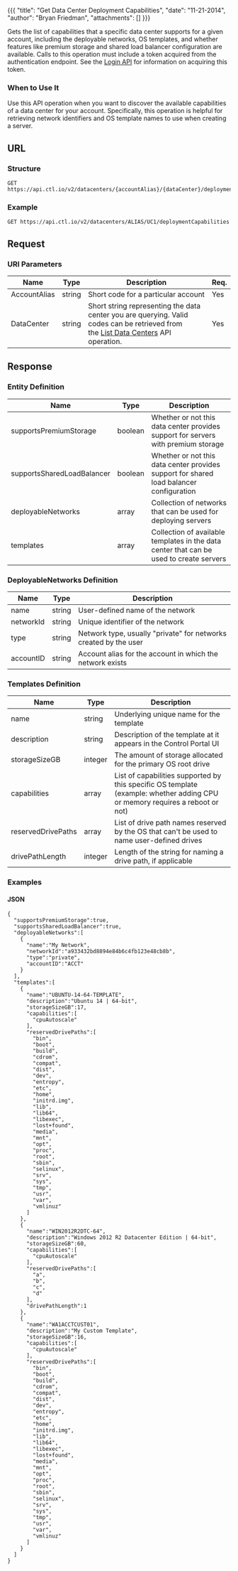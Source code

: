 {{{
  "title": "Get Data Center Deployment Capabilities",
  "date": "11-21-2014",
  "author": "Bryan Friedman",
  "attachments": []
}}}

Gets the list of capabilities that a specific data center supports for a given account, including the deployable networks, OS templates, and whether features like premium storage and shared load balancer configuration are available. Calls to this operation must include a token acquired from the authentication endpoint. See the [Login API](../Authentication/login.md) for information on acquiring this token.

### When to Use It

Use this API operation when you want to discover the available capabilities of a data center for your account. Specifically, this operation is helpful for retrieving network identifiers and OS template names to use when creating a server.

## URL

### Structure

    GET https://api.ctl.io/v2/datacenters/{accountAlias}/{dataCenter}/deploymentCapabilities

### Example

    GET https://api.ctl.io/v2/datacenters/ALIAS/UC1/deploymentCapabilities

## Request

### URI Parameters

<table>
  <thead>
    <tr>
      <th>Name</th>
      <th>Type</th>
      <th>Description</th>
      <th>Req.</th>
    </tr>
  </thead>
  <tbody>
    <tr>
      <td>AccountAlias</td>
      <td>string</td>
      <td>Short code for a particular account</td>
      <td>Yes</td>
    </tr>
    <tr>
      <td>DataCenter</td>
      <td>string</td>
      <td>Short string representing the data center you are querying. Valid codes can be retrieved from the&nbsp;<a href="https://t3n.zendesk.com/entries/31303140-Get-Data-Center-List">List Data Centers</a> API operation.</td>
      <td>Yes</td>
    </tr>
  </tbody>
</table>

## Response

### Entity Definition

<table>
  <thead>
    <tr>
      <th>Name</th>
      <th>Type</th>
      <th>Description</th>
    </tr>
  </thead>
  <tbody>
    <tr>
      <td>supportsPremiumStorage</td>
      <td>boolean</td>
      <td>Whether or not this data center provides support for servers with premium storage</td>
    </tr>
    <tr>
      <td>supportsSharedLoadBalancer</td>
      <td>boolean</td>
      <td>Whether or not this data center provides support for shared load balancer configuration</td>
    </tr>
    <tr>
      <td>deployableNetworks</td>
      <td>array</td>
      <td>Collection of networks that can be used for deploying servers</td>
    </tr>
    <tr>
      <td>templates</td>
      <td>array</td>
      <td>Collection of available templates in the data center that can be used to create servers</td>
    </tr>
  </tbody>
</table>

### DeployableNetworks Definition

<table>
  <thead>
    <tr>
      <th>Name</th>
      <th>Type</th>
      <th>Description</th>
    </tr>
  </thead>
  <tbody>
    <tr>
      <td>name</td>
      <td>string</td>
      <td>User-defined name of the network</td>
    </tr>
    <tr>
      <td>networkId</td>
      <td>string</td>
      <td>Unique identifier of the network</td>
    </tr>
    <tr>
      <td>type</td>
      <td>string</td>
      <td>Network type, usually "private" for networks created by the user</td>
    </tr>
    <tr>
      <td>accountID</td>
      <td>string</td>
      <td>Account alias for the account in which the network exists</td>
    </tr>
  </tbody>
</table>

### Templates Definition

<table>
  <thead>
    <tr>
      <th>Name</th>
      <th>Type</th>
      <th>Description</th>
    </tr>
  </thead>
  <tbody>
    <tr>
      <td>name</td>
      <td>string</td>
      <td>Underlying unique name for the template</td>
    </tr>
    <tr>
      <td>description</td>
      <td>string</td>
      <td>Description of the template at it appears in the Control Portal UI</td>
    </tr>
    <tr>
      <td>storageSizeGB</td>
      <td>integer</td>
      <td>The amount of storage allocated for the primary OS root drive</td>
    </tr>
    <tr>
      <td>capabilities</td>
      <td>array</td>
      <td>List of capabilities supported by this specific OS template (example: whether adding CPU or memory requires a reboot or not)</td>
    </tr>
    <tr>
      <td>reservedDrivePaths</td>
      <td>array</td>
      <td>List of drive path names reserved by the OS that can't be used to name user-defined drives</td>
    </tr>
    <tr>
      <td>drivePathLength</td>
      <td>integer</td>
      <td>Length of the string for naming a drive path, if applicable</td>
    </tr>
  </tbody>
</table>

### Examples

#### JSON

    {
      "supportsPremiumStorage":true,
      "supportsSharedLoadBalancer":true,
      "deployableNetworks":[
        {
          "name":"My Network",
          "networkId":"a933432bd8894e84b6c4fb123e48cb8b",
          "type":"private",
          "accountID":"ACCT"
        }
      ],
      "templates":[
        {
          "name":"UBUNTU-14-64-TEMPLATE",
          "description":"Ubuntu 14 | 64-bit",
          "storageSizeGB":17,
          "capabilities":[
            "cpuAutoscale"
          ],
          "reservedDrivePaths":[
            "bin",
            "boot",
            "build",
            "cdrom",
            "compat",
            "dist",
            "dev",
            "entropy",
            "etc",
            "home",
            "initrd.img",
            "lib",
            "lib64",
            "libexec",
            "lost+found",
            "media",
            "mnt",
            "opt",
            "proc",
            "root",
            "sbin",
            "selinux",
            "srv",
            "sys",
            "tmp",
            "usr",
            "var",
            "vmlinuz"
          ]
        },
        {
          "name":"WIN2012R2DTC-64",
          "description":"Windows 2012 R2 Datacenter Edition | 64-bit",
          "storageSizeGB":60,
          "capabilities":[
            "cpuAutoscale"
          ],
          "reservedDrivePaths":[
            "a",
            "b",
            "c",
            "d"
          ],
          "drivePathLength":1
        },
        {
          "name":"WA1ACCTCUST01",
          "description":"My Custom Template",
          "storageSizeGB":16,
          "capabilities":[
            "cpuAutoscale"
          ],
          "reservedDrivePaths":[
            "bin",
            "boot",
            "build",
            "cdrom",
            "compat",
            "dist",
            "dev",
            "entropy",
            "etc",
            "home",
            "initrd.img",
            "lib",
            "lib64",
            "libexec",
            "lost+found",
            "media",
            "mnt",
            "opt",
            "proc",
            "root",
            "sbin",
            "selinux",
            "srv",
            "sys",
            "tmp",
            "usr",
            "var",
            "vmlinuz"
          ]
        }
      ]
    }
